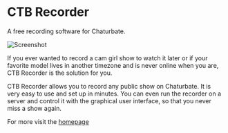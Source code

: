 # CTB Recorder

A free recording software for Chaturbate.

![Screenshot](https://raw.githubusercontent.com/0xboobface/ctbrec/master/docs/img/featured-s.jpg)

If you ever wanted to record a cam girl show to watch it later or if your favorite model lives in another timezone and is never online when you are, CTB Recorder is the solution for you.

CTB Recorder allows you to record any public show on Chaturbate. It is very easy to use and set up in minutes. You can even run the recorder on a server and control it with the graphical user interface, so that you never miss a show again.

For more visit the [homepage](https://0xboobface.github.io/ctbrec)
